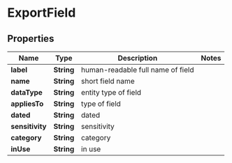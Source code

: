 

# ExportField


## Properties

| Name | Type | Description | Notes |
|------------ | ------------- | ------------- | -------------|
|**label** | **String** | human-readable full name of field |  |
|**name** | **String** | short field name |  |
|**dataType** | **String** | entity type of field |  |
|**appliesTo** | **String** | type of field |  |
|**dated** | **String** | dated |  |
|**sensitivity** | **String** | sensitivity |  |
|**category** | **String** | category |  |
|**inUse** | **String** | in use |  |



